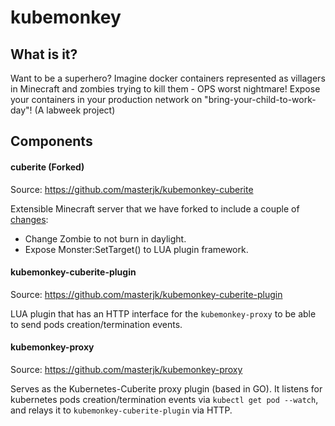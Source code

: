 
# kubemonkey

## What is it?

Want to be a superhero? Imagine docker containers represented as villagers in Minecraft and zombies trying to kill them - OPS worst nightmare! Expose your containers in your production network on "bring-your-child-to-work-day"! (A labweek project)

## Components

#### cuberite (Forked)

Source: https://github.com/masterjk/kubemonkey-cuberite

Extensible Minecraft server that we have forked to include a couple of [changes](https://github.com/masterjk/kubemonkey-cuberite/commits/master):

* Change Zombie to not burn in daylight.
* Expose Monster:SetTarget() to LUA plugin framework.

#### kubemonkey-cuberite-plugin

Source: https://github.com/masterjk/kubemonkey-cuberite-plugin

LUA plugin that has an HTTP interface for the `kubemonkey-proxy` to be able to send pods creation/termination events.

#### kubemonkey-proxy

Source: https://github.com/masterjk/kubemonkey-proxy

Serves as the Kubernetes-Cuberite proxy plugin (based in GO). It listens for kubernetes pods creation/termination events via `kubectl get pod --watch`, and relays it to `kubemonkey-cuberite-plugin` via HTTP.
